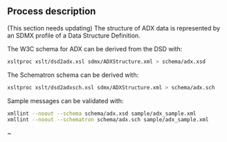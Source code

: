 ## Process description
(This section needs updating)
The structure of ADX data is represented by an SDMX profile of a Data Structure Definition.

The W3C schema for ADX can be derived from the DSD with:
```bash
xsltproc xslt/dsd2adx.xsl sdmx/ADXStructure.xml > schema/adx.xsd
```

The Schematron schema can be derived with:
```bash
xsltproc xslt/dsd2adxsch.xsl sdmx/ADXStructure.xml > schema/adx.sch
```

Sample messages can be validated with:
```bash
xmllint --noout --schema schema/adx.xsd sample/adx_sample.xml
xmllint --noout --schematron schema/adx.sch sample/adx_sample.xml
```
~                                                                                     
